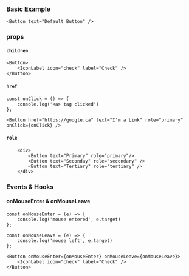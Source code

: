 ### Basic Example
```
<Button text="Default Button" />
```

### props

#### `children`
```
<Button>
    <IconLabel icon="check" label="Check" />
</Button>
```

#### `href`
```
const onClick = () => {
    console.log('<a> tag clicked')
};

<Button href="https://google.ca" text="I'm a Link" role="primary" onClick={onClick} />
```

#### `role`
```
    <div>
        <Button text="Primary" role="primary"/>
        <Button text="Seconday" role="secondary" />
        <Button text="Tertiary" role="tertiary" />
    </div>
```

### Events & Hooks

#### onMouseEnter & onMouseLeave
```
const onMouseEnter = (e) => {
    console.log('mouse entered', e.target)
};

const onMouseLeave = (e) => {
    console.log('mouse left', e.target)
};

<Button onMouseEnter={onMouseEnter} onMouseLeave={onMouseLeave}>
    <IconLabel icon="check" label="Check" />
</Button>
```